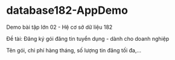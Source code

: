 # database182-AppDemo
Demo bài tập lớn 02 - Hệ cơ sở dữ liệu 182

Đề tài: Đăng ký gói đăng tin tuyển dụng - dành cho doanh nghiệp

Tên gói, chi phí hàng tháng, số lượng tin đăng tối đa,...